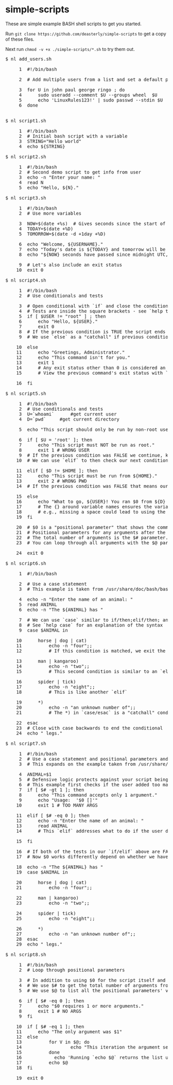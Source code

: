 # simple-scripts

These are simple example BASH shell scripts to get you started.

Run `git clone https://github.com/deasterly/simple-scripts` to get a copy of these files.

Next run `chmod -v +x ./simple-scripts/*.sh` to try them out.


<pre>
$ nl add_users.sh

     1	#!/bin/bash
       
     2	# Add multiple users from a list and set a default password 
       
     3	for U in john paul george ringo ; do
     4		sudo useradd --comment $U --groups wheel  $U 
     5		echo 'LinuxRules123!' | sudo passwd --stdin $U
     6	done
       

$ nl script1.sh

     1	#!/bin/bash       
     2	# Initial bash script with a variable       
     3	STRING="Hello world"       
     4	echo ${STRING}
       
$ nl script2.sh

     1	#!/bin/bash       
     2	# Second demo script to get info from user       
     3	echo -n "Enter your name: "
     4	read N       
     5	echo "Hello, ${N}."

$ nl script3.sh

     1	#!/bin/bash       
     2	# Use more variables
       
     3	NOW=$(date +%s)  # Gives seconds since the start of UNIX time
     4	TODAY=$(date +%D) 
     5	TOMORROW=$(date -d +1day +%D)
       
     6	echo "Welcome, ${USERNAME}."
     7	echo "Today's date is ${TODAY} and tomorrow will be ${TOMORROW}."
     8	echo "${NOW} seconds have passed since midnight UTC, Jan 1, 1970."
       
     9	# Let's also include an exit status 
    10	exit 0

$ nl script4.sh

     1	#!/bin/bash       
     2	# Use conditionals and tests
       
     3	# Open conditional with `if` and close the conditional with if backwards - `fi`
     4	# Tests are inside the square brackets - see `help test` to get started
     5	if [ $USER != "root" ] ; then 
     6		echo "Hello, ${USER}."
     7		exit 0
     8	# If the previous condition is TRUE the script ends without error
     9	# We use `else` as a "catchall" if previous conditions are all FALSE
     
    10	else
    11		echo "Greetings, Administrator."
    12		echo "This command isn't for you."
    13		exit 1 
    14		# Any exit status other than 0 is considered an error 
    15		# View the previous command's exit status with `echo $?`
     
    16	fi

$ nl script5.sh

     1	#!/bin/bash       
     2	# Use conditionals and tests
     3	U=`whoami`  	#get current user
     4	D=`pwd`		#get current directory
       
     5	echo "This script should only be run by non-root users from their home directory."
       
     6	if [ $U = 'root' ]; then
     7		echo "This script must NOT be run as root."
     8		exit 1 # WRONG USER
     9	# If the previous condition was FALSE we continue, knowing we have a regular user
    10	# We can use `elif` to then check our next condition, is the $PWD also their $HOME
     
    11	elif [ $D != $HOME ]; then
    12		echo "This script must be run from ${HOME}."
    13		exit 2 # WRONG PWD
    14	# If the previous condition was FALSE that means our $PWD is our $HOME so we should continue
     
    15	else
    16		echo "What to go, ${USER}! You ran $0 from ${D} and followed instructions correctly." 
    17	 	# The {} around variable names ensures the variable name is not misinterpreted by including adjacent text
    18		# e.g., missing a space could lead to using the incorrect variable "$Dand" whereas "${D}and" will protect the variable 
    19	fi
     
    20	# $0 is a "positional parameter" that shows the command itself.
    21	# Positional parameters for any arguments after the command would be $1 $2 $3 and so on.
    22	# The total number of arguments is the $# parameter. 
    23	# You can loop through all arguments with the $@ parameter.
       
    24	exit 0	

$ nl script6.sh

     1	#!/bin/bash
       
     2	# Use a case statement
     3	# This example is taken from /usr/share/doc/bash/bashref.html
       
     4	echo -n "Enter the name of an animal: "
     5	read ANIMAL
     6	echo -n "The ${ANIMAL} has "
       
     7	# We can use `case` similar to if/then;elif/then; and else 
     8	# See `help case` for an explanation of the syntax
     9	case $ANIMAL in
       
    10		horse | dog | cat)
    11			echo -n "four";;
    12			# If this condition is matched, we exit the `case/esac` and continue onwards
     
    13		man | kangaroo)
    14			echo -n "two";;
    15			# This second condition is similar to an `elif` 
     
    16		spider | tick)
    17			echo -n "eight";;
    18			# This is like another `elif`
     
    19		*)
    20			echo -n "an unknown number of";;
    21	  		# The *) in `case/esac` is a "catchall" condition similar to `else`
     
    22	esac
    23	# Close with case backwards to end the conditional       
    24	echo " legs."
       
$ nl script7.sh

     1	#!/bin/bash
     2	# Use a case statement and positional parameters and include some "defensive" logic
     3	# This expands on the example taken from /usr/share/doc/bash/bashref.html
       
     4	ANIMAL=$1
     5	# Defensive logic protects against your script being used incorrectly
     6	# This example first checks if the user added too many arguments after the script
     7	if [ $# -gt 1 ]; then
     8		echo "This command accepts only 1 argument."
     9		echo "Usage:  '$0 [<ANIMAL>]'"
    10		exit 1 # TOO MANY ARGS
          
    11	elif [ $# -eq 0 ]; then
    12		echo -n "Enter the name of an animal: "
    13		read ANIMAL
    14		# This `elif` addresses what to do if the user did not include any argument after the script to set ${ANIMAL}'s value
          
    15	fi
          
    16	# If both of the tests in our `if/elif` above are FALSE that means the first and only argument after the script (the $1 parameter) was used to set ${ANIMAL}'s value
    17	# Now $0 works differently depend on whether we have zero, one, or more arguments after the script
       
    18	echo -n "The ${ANIMAL} has "
    19	case $ANIMAL in
       
    20		horse | dog | cat)
    21			echo -n "four";;
       
    22		man | kangaroo)
    23			echo -n "two";;
       
    24		spider | tick)
    25			echo -n "eight";;
       
    26		*)
    27			echo -n "an unknown number of";;
    28	esac
    29	echo " legs."

$ nl script8.sh

     1	#!/bin/bash
     2	# Loop through positional parameters
       
     3	# In addition to using $0 for the script itself and $1 or $2 and so on for arguments we have two more useful paramaters
     4	# We use $# to get the total number of arguments from the command line
     5	# We use $@ to list all the positional parameters' values in order, based on the command line arguments
       
     6	if [ $# -eq 0 ]; then
     7		echo "$0 requires 1 or more arguments."
     8		exit 1 # NO ARGS
     9	fi
       
    10	if [ $# -eq 1 ]; then
    11		echo "The only argument was $1"
    12	else
    13	        for V in $@; do
    14	                echo "This iteration the argument sets the value of V to $V"
    15	        done
    16            echo 'Running `echo $@` returns the list used as values for $V in the `for` loop above.'
    17	        echo $@
    18	fi
           
    19	exit 0

</pre>
